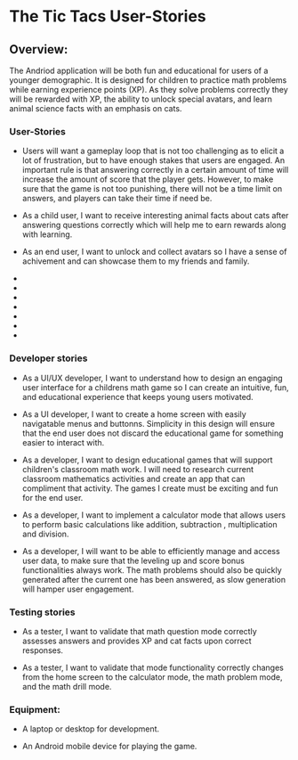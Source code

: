 # The Tic Tacs User-Stories

## Overview:

The Andriod application will be both fun and educational for users of a younger demographic. It is designed for children to practice math problems while earning experience points (XP). As they solve problems correctly they will be rewarded with XP, the ability to unlock special avatars, and learn animal science facts with an emphasis on cats. 

### User-Stories

- Users will want a gameplay loop that is not too challenging as to elicit a lot of frustration, but to have enough stakes that users are engaged. An important rule is that answering correctly in a certain amount of time will increase the amount of score that the player gets. However, to make sure that the game is not too punishing, there will not be a time limit on answers, and players can take their time if need be. 

- As a child user, I want to receive interesting animal facts about cats after answering questions correctly which will help me to earn rewards along with learning.

- As an end user, I want to unlock and collect avatars so I have a sense of achivement and can showcase them to my friends and family. 

- 

- 

- 

- 

- 

- 

- 

### Developer stories

- As a UI/UX developer, I want to understand how to design an engaging user interface for a childrens math game so I can create an intuitive, fun, and educational experience that keeps young users motivated.

- As a UI developer, I want to create a home screen with easily navigatable menus and buttonns. Simplicity in this design will ensure that the end user does not discard the educational game for something easier to interact with.

- As a developer, I want to design educational games that will support children's classroom math work. I will need to research current classroom mathematics activities and create an app that can compliment that activity. The games I create must be exciting and fun for the end user.

- As a developer, I want to implement a calculator mode that allows users to perform basic calculations like addition, subtraction , multiplication and division.

- As a developer, I will want to be able to efficiently manage and access user data, to make sure that the leveling up and score bonus functionalities always work. The math problems should also be quickly generated after the current one has been answered, as slow generation will hamper user engagement. 

### Testing stories

- As a tester, I want to validate that math question mode correctly assesses answers and provides XP and cat facts upon correct responses.

- As a tester, I want to validate that mode functionality correctly changes from the home screen to the calculator mode, the math problem mode, and the math drill mode. 

### Equipment:

- A laptop or desktop for development.

- An Android mobile device for playing the game.

